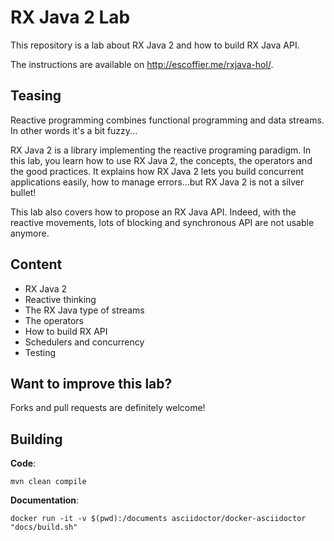 # RX Java 2 Lab

This repository is a lab about RX Java 2 and how to build RX Java API.

The instructions are available on http://escoffier.me/rxjava-hol/.

## Teasing

Reactive programming combines functional programming and data streams.
In other words it's a bit fuzzy...

RX Java 2 is a library implementing the reactive programing paradigm.
In this lab, you learn how to use RX Java 2, the concepts, the operators and the good practices.
It explains how RX Java 2 lets you build concurrent applications easily, how to manage errors...but RX Java 2 is not a silver bullet! 

This lab also covers how to propose an RX Java API.
Indeed, with the reactive movements, lots of blocking and synchronous API are not usable anymore. 

## Content

* RX Java 2
* Reactive thinking
* The RX Java type of streams
* The operators
* How to build RX API
* Schedulers and concurrency
* Testing

## Want to improve this lab?

Forks and pull requests are definitely welcome!

## Building

**Code**:

    mvn clean compile
    
**Documentation**:

    docker run -it -v $(pwd):/documents asciidoctor/docker-asciidoctor "docs/build.sh"    


